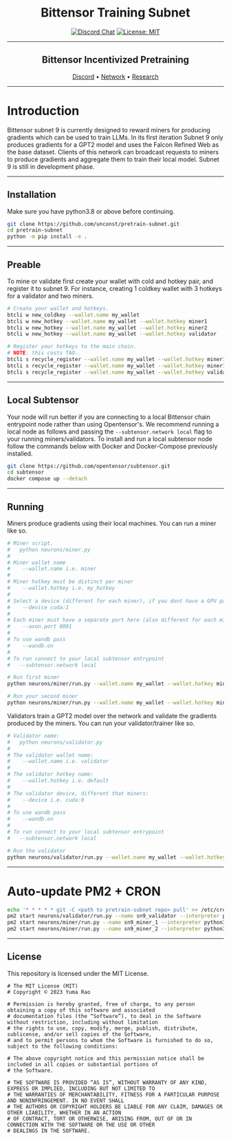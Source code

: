 <div align="center">

# **Bittensor Training Subnet** <!-- omit in toc -->
[![Discord Chat](https://img.shields.io/discord/308323056592486420.svg)](https://discord.gg/bittensor)
[![License: MIT](https://img.shields.io/badge/License-MIT-yellow.svg)](https://opensource.org/licenses/MIT) 

---

## Bittensor Incentivized Pretraining<!-- omit in toc -->

[Discord](https://discord.gg/bittensor) • [Network](https://taostats.io/) • [Research](https://bittensor.com/whitepaper)
</div>

---

# Introduction

Bittensor subnet 9 is currently designed to reward miners for producing gradients which can be used to train LLMs. In its first iteration Subnet 9 only produces gradients for a GPT2 model and uses the Falcon Refined Web as the base dataset. Clients of this network can broadcast requests to miners to produce gradients and aggregate them to train their local model. Subnet 9 is still in development phase. 

---

## Installation

Make sure you have python3.8 or above before continuing.
```bash
git clone https://github.com/unconst/pretrain-subnet.git
cd pretrain-subnet
python -m pip install -e . 
```

---

## Preable

To mine or validate first create your wallet with cold and hotkey pair, and register it to subnet 9.
For instance, creating 1 coldkey wallet with 3 hotkeys for a validator and two miners.

```bash
# Create your wallet and hotkeys.
btcli w new_coldkey --wallet.name my_wallet
btcli w new_hotkey --wallet.name my_wallet --wallet.hotkey miner1
btcli w new_hotkey --wallet.name my_wallet --wallet.hotkey miner2
btcli w new_hotkey --wallet.name my_wallet --wallet.hotkey validator

# Register your hotkeys to the main chain.
# NOTE: this costs TAO.
btcli s recycle_register --wallet.name my_wallet --wallet.hotkey miner1
btcli s recycle_register --wallet.name my_wallet --wallet.hotkey miner1
btcli s recycle_register --wallet.name my_wallet --wallet.hotkey validator
```
---

## Local Subtensor

Your node will run better if you are connecting to a local Bittensor chain entrypoint node rather than using Opentensor's. 
We recommend running a local node as follows and passing the ```--subtensor.network local``` flag to your running miners/validators. 
To install and run a local subtensor node follow the commands below with Docker and Docker-Compose previously installed.
```bash
git clone https://github.com/opentensor/subtensor.git
cd subtensor
docker compose up --detach
```


---

## Running

Miners produce gradients using their local machines. You can run a miner like so.
```bash
# Miner script.
#   python neurons/miner.py
#
# Miner wallet name
#    --wallet.name i.e. miner
#
# Miner hotkey must be distinct per miner
#    --wallet.hotkey i.e. my_hotkey
#
# Select a device (different for each miner), if you dont have a GPU pass 'cpu'  
#    --device cuda:1  
#
# Each miner must have a separate port here (also different for each miner)
#    --axon.port 8091 
#
# To use wandb pass 
#    --wandb.on
#
# To run connect to your local subtensor entrypoint
#   --subtensor.network local 

# Run first miner
python neurons/miner/run.py --wallet.name my_wallet --wallet.hotkey miner1 --device cuda:1 --logging.debug --axon.port 9091 --wandb.on --subtensor.network local

# Run your second miner
python neurons/miner/run.py --wallet.name my_wallet --wallet.hotkey miner2 --device cuda:2 --logging.debug --axon.port 9092 --wandb.on --subtensor.network local
```

Validators train a GPT2 model over the network and validate the gradients produced by the miners.
You can run your validator/trainer like so.
```bash
# Validator name:
#   python neurons/validator.py
#
# The validator wallet name:
#    --wallet.name i.e. validator 
#
# The validator hotkey name:
#    --wallet.hotkey i.e. default 
#
# The validator device, different that miners:
#    --device i.e. cuda:0
# 
# To use wandb pass 
#    --wandb.on
#
# To run connect to your local subtensor entrypoint
#   --subtensor.network local 

# Run the validator
python neurons/validator/run.py --wallet.name my_wallet --wallet.hotkey validator --logging.debug --device cuda:3 --wandb.on --subtensor.network local
```

---

# Auto-update PM2 + CRON

```bash
echo '* * * * * git -C <path to pretrain-subnet repo> pull' >> /etc/crontab
pm2 start neurons/validator/run.py --name sn9_validator --interpreter python3 --watch -- --wallet.name my_wallet --wallet.hotkey validator --logging.debug --device cuda:1  --subtensor.network local
pm2 start neurons/miner/run.py --name sn9_miner_1 --interpreter python3 --watch -- --wallet.name my_wallet --wallet.hotkey miner1 --logging.debug --device cuda:2  --subtensor.network local
pm2 start neurons/miner/run.py --name sn9_miner_2 --interpreter python3 --watch -- --wallet.name my_wallet --wallet.hotkey miner2 --logging.debug --device cuda:3  --subtensor.network local
```

---

## License
This repository is licensed under the MIT License.
```text
# The MIT License (MIT)
# Copyright © 2023 Yuma Rao

# Permission is hereby granted, free of charge, to any person obtaining a copy of this software and associated
# documentation files (the “Software”), to deal in the Software without restriction, including without limitation
# the rights to use, copy, modify, merge, publish, distribute, sublicense, and/or sell copies of the Software,
# and to permit persons to whom the Software is furnished to do so, subject to the following conditions:

# The above copyright notice and this permission notice shall be included in all copies or substantial portions of
# the Software.

# THE SOFTWARE IS PROVIDED “AS IS”, WITHOUT WARRANTY OF ANY KIND, EXPRESS OR IMPLIED, INCLUDING BUT NOT LIMITED TO
# THE WARRANTIES OF MERCHANTABILITY, FITNESS FOR A PARTICULAR PURPOSE AND NONINFRINGEMENT. IN NO EVENT SHALL
# THE AUTHORS OR COPYRIGHT HOLDERS BE LIABLE FOR ANY CLAIM, DAMAGES OR OTHER LIABILITY, WHETHER IN AN ACTION
# OF CONTRACT, TORT OR OTHERWISE, ARISING FROM, OUT OF OR IN CONNECTION WITH THE SOFTWARE OR THE USE OR OTHER
# DEALINGS IN THE SOFTWARE.
```
